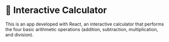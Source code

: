 <h1> 📌 Interactive Calculator </h1>

<p>This is an app developed with React, an interactive calculator that performs the four basic arithmetic operations (addition, subtraction, multiplication, and division).</p>
